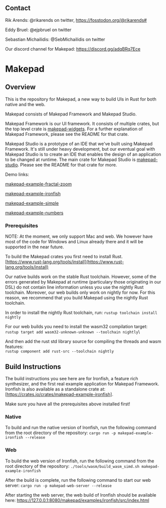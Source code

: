 ## Contact

Rik Arends: @rikarends on twitter, https://fosstodon.org/@rikarends#

Eddy Bruel: @ejpbruel on twitter

Sebastian Michailidis: @SebMichailidis on twitter

Our discord channel for Makepad:
https://discord.gg/adqBRq7Ece

# Makepad

## Overview
 
This is the repository for Makepad, a new way to build UIs in Rust for both native and the web.

Makepad consists of Makepad Framework and Makepad Studio.

Makepad Framework is our UI framework. It consists of multiple crates, but the top level crate is [makepad-widgets](https://crates.io/crates/makepad-widgets). For a further explanation of Makepad Framework, please see the README for that crate.

Makepad Studio is a prototype of an IDE that we've built using Makepad Framework. It's still under heavy development, but our eventual goal with Makepad Studio is to create an IDE that enables the design of an application to be changed at runtime. The main crate for Makepad Studio is [makepad-studio](https://crates.io/crates/makepad-studio). Please see the README for that crate for more.

Demo links:

[makepad-example-fractal-zoom](https://makepad.nl/makepad/examples/fractal_zoom/src/index.html)

[makepad-example-ironfish](https://makepad.nl/makepad/examples/ironfish/src/index.html)

[makepad-example-simple](https://makepad.nl/makepad/examples/simple/src/index.html)

[makepad-example-numbers](https://makepad.nl/makepad/examples/numbers/src/index.html)

### Prerequisites

NOTE: At the moment, we only support Mac and web. We however have most of the code for Windows and Linux already there and it will be supported in the near future.

To build the Makepad crates you first need to install Rust.\
[https://www.rust-lang.org/tools/install](https://www.rust-lang.org/tools/install)

Our native builds work on the stable Rust toolchain. However, some of the errors generated by Makepad at runtime (particulary those originating in our DSL) do not contain line information unless you use the nightly Rust toolchain. Moreover, our web builds only work on nightly for now. For this reason, we recommend that you build Makepad using the nightly Rust toolchain.

In order to install the nightly Rust toolchain, run:
```rustup toolchain install nightly```

For our web builds you need to install the wasm32 compilation target:\
```rustup target add wasm32-unknown-unknown --toolchain nightly```\

And then add the rust std library source for compiling the threads and wasm features:\
```rustup component add rust-src --toolchain nightly```

## Build Instructions

The build instructions you see here are for Ironfish, a feature rich synthesizer, and the first real example application for Makepad Framework. Ironfish is also available as a standalone crate at: [https://crates.io/crates/makepad-example-ironfish].

Make sure you have all the prerequisites above installed first!

### Native

To build and run the native version of Ironfish, run the following command from the root directory of the repository:
```cargo run -p makepad-example-ironfish --release```

### Web

To build the web version of Ironfish, run the following command from the root directory of the repository:
```./tools/wasm/build_wasm_simd.sh makepad-example-ironfish```

After the build is complete, run the following command to start our web server:
```cargo run -p makepad-web-server --release```

After starting the web server, the web build of Ironfish should be available here:
https://127.0.0.1:8080/makepad/examples/ironfish/src/index.html



